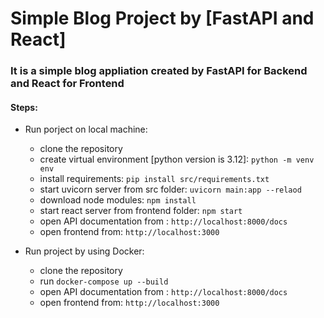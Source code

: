 # Simple Blog Project by [FastAPI and React]

### It is a simple blog appliation created by FastAPI for Backend and React for Frontend


#### Steps:

- Run porject on local machine:
  - clone the repository
  - create virtual environment [python version is 3.12]: `python -m venv env`
  - install requirements: `pip install src/requirements.txt`
  - start uvicorn server from src folder: `uvicorn main:app --relaod`
  - download node modules: `npm install`
  - start react server from frontend folder: `npm start`
  - open API documentation from : `http://localhost:8000/docs`
  - open frontend from: `http://localhost:3000`
  
- Run project by using Docker:
  - clone the repository
  - run `docker-compose up --build`
  - open API documentation from : `http://localhost:8000/docs`
  - open frontend from: `http://localhost:3000`
